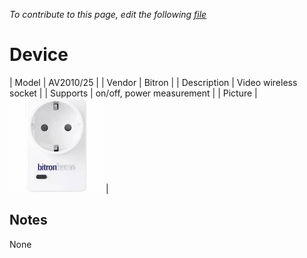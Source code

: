 
*To contribute to this page, edit the following
[file](https://github.com/Koenkk/zigbee2mqtt.io/blob/master/docgen/device_page_notes.js)*

# Device

| Model | AV2010/25  |
| Vendor  | Bitron  |
| Description | Video wireless socket |
| Supports | on/off, power measurement |
| Picture | ![../images/devices/AV2010-25.jpg](../images/devices/AV2010-25.jpg) |

## Notes

None
